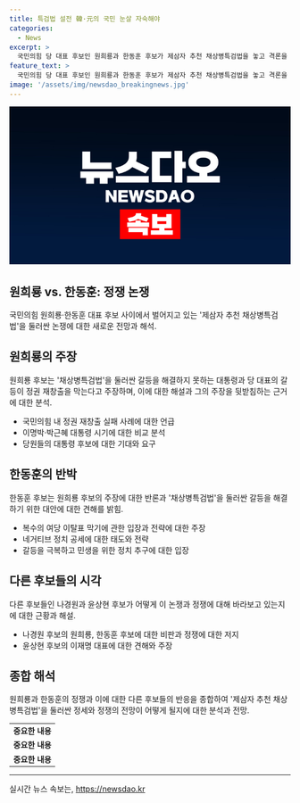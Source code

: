 ```yaml
---
title: 특검법 설전 韓·元의 국민 눈살 자숙해야
categories:
  - News
excerpt: >
  국민의힘 당 대표 후보인 원희룡과 한동훈 후보가 제삼자 추천 채상병특검법을 놓고 격론을 벌였다. 원 후보는 대통령과 당 대표의 갈등이 정권을 잃게 한 사례를 언급하며 한 후보의 채상병특검법 주장을 비판했다. 한 후보는 갈등 구도를 비판하며 미래 비전에 초점을 맞추는 것이 중요하다고 주장했다. 윤상현 후보는 이재명 대표를 겨냥해 성찰의 시간이 필요하다고 언급했다.
feature_text: >
  국민의힘 당 대표 후보인 원희룡과 한동훈 후보가 제삼자 추천 채상병특검법을 놓고 격론을 벌였다. 원 후보는 대통령과 당 대표의 갈등이 정권을 잃게 한 사례를 언급하며 한 후보의 채상병특검법 주장을 비판했다. 한 후보는 갈등 구도를 비판하며 미래 비전에 초점을 맞추는 것이 중요하다고 주장했다. 윤상현 후보는 이재명 대표를 겨냥해 성찰의 시간이 필요하다고 언급했다.
image: '/assets/img/newsdao_breakingnews.jpg'
---
```


<p><img src="/assets/img/newsdao_breakingnews.jpg" alt="bookingtag 속보" /></p>

<h2 data-ke-size="size26">원희룡 vs. 한동훈: 정쟁 논쟁</h2>

<p data-ke-size="size16">국민의힘 원희룡·한동훈 대표 후보 사이에서 벌어지고 있는 '제삼자 추천 채상병특검법'을 둘러싼 논쟁에 대한 새로운 전망과 해석.</p>

<h2 data-ke-size="size24">원희룡의 주장</h2>

<p data-ke-size="size16">원희룡 후보는 '채상병특검법'을 둘러싼 갈등을 해결하지 못하는 대통령과 당 대표의 갈등이 정권 재창출을 막는다고 주장하며, 이에 대한 해설과 그의 주장을 뒷받침하는 근거에 대한 분석.</p>

<ul>
  <li>국민의힘 내 정권 재창출 실패 사례에 대한 언급</li>
  <li>이명박·박근혜 대통령 시기에 대한 비교 분석</li>
  <li>당원들의 대통령 후보에 대한 기대와 요구</li>
</ul>

<h2 data-ke-size="size24">한동훈의 반박</h2>

<p data-ke-size="size16">한동훈 후보는 원희룡 후보의 주장에 대한 반론과 '채상병특검법'을 둘러싼 갈등을 해결하기 위한 대안에 대한 견해를 밝힘.</p>

<ul>
  <li>복수의 여당 이탈표 막기에 관한 입장과 전략에 대한 주장</li>
  <li>네거티브 정치 공세에 대한 태도와 전략</li>
  <li>갈등을 극복하고 민생을 위한 정치 추구에 대한 입장</li>
</ul>

<h2 data-ke-size="size24">다른 후보들의 시각</h2>

<p data-ke-size="size16">다른 후보들인 나경원과 윤상현 후보가 어떻게 이 논쟁과 정쟁에 대해 바라보고 있는지에 대한 근황과 해설.</p>

<ul>
  <li>나경원 후보의 원희룡, 한동훈 후보에 대한 비판과 정쟁에 대한 저지</li>
  <li>윤상현 후보의 이재명 대표에 대한 견해와 주장</li>
</ul>

<h2 data-ke-size="size24">종합 해석</h2>

<p data-ke-size="size16">원희룡과 한동훈의 정쟁과 이에 대한 다른 후보들의 반응을 종합하여 '제삼자 추천 채상병특검법'을 둘러싼 정세와 정쟁의 전망이 어떻게 될지에 대한 분석과 전망.</p>

<table>
  <tr>
    <td style="text-align: center; height: 17px;"><b>중요한 내용</b></td>
  </tr>
  <tr>
    <td style="text-align: center; height: 17px;"><b>중요한 내용</b></td>
  </tr>
  <tr>
    <td style="text-align: center; height: 17px;"><b>중요한 내용</b></td>
  </tr>
</table>

<hr>
실시간 뉴스 속보는, <a href="https://newsdao.kr" rel="dofollow">https://newsdao.kr</a>


